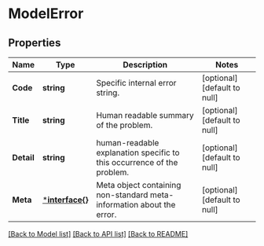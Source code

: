 # ModelError

## Properties
Name | Type | Description | Notes
------------ | ------------- | ------------- | -------------
**Code** | **string** | Specific internal error string. | [optional] [default to null]
**Title** | **string** | Human readable summary of the problem. | [optional] [default to null]
**Detail** | **string** | human-readable explanation specific to this occurrence of the problem. | [optional] [default to null]
**Meta** | [***interface{}**](interface{}.md) | Meta object containing non-standard meta-information about the error. | [optional] [default to null]

[[Back to Model list]](../README.md#documentation-for-models) [[Back to API list]](../README.md#documentation-for-api-endpoints) [[Back to README]](../README.md)

